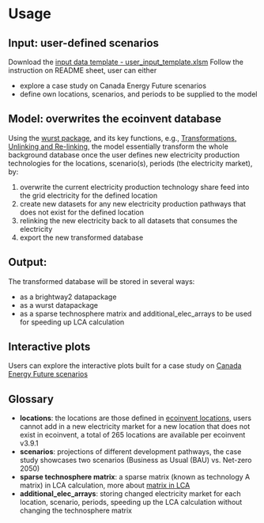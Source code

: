 # Usage

## Input: user-defined scenarios
Download the [input data template - user_input_template.xlsm](https://github.com/alexrob18/elec_lca/blob/main/data/user_input_template.xlsm) 
Follow the instruction on README sheet, user can either 
- explore a case study on Canada Energy Future scenarios
- define own locations, scenarios, and periods to be supplied to the model 

## Model: overwrites the ecoinvent database
Using the [wurst package](https://github.com/polca/wurst/tree/main/wurst), and its key functions, e.g., [Transformations, Unlinking and Re-linking](https://wurst.readthedocs.io/index.html), 
the model essentially transform the whole background database once the user defines new electricity production technologies for the locations, scenario(s), periods (the electricity market), by: 
1. overwrite the current electricity production technology share feed into the grid electricity for the defined location
2. create new datasets for any new electricity production pathways that does not exist for the defined location
3. relinking the new electricity back to all datasets that consumes the electricity
4. export the new transformed database


## Output: 
The transformed database will be stored in several ways: 
- as a brightway2 datapackage 
- as a wurst datapackage
- as a sparse technosphere matrix and additional_elec_arrays to be used for speeding up LCA calculation

## Interactive plots
Users can explore the interactive plots built for a case study on [Canada Energy Future scenarios](https://github.com/alexrob18/elec_lca) 


## Glossary
- <b>locations</b>: the locations are those defined in [ecoinvent locations](https://geography.ecoinvent.org/), users cannot add in a new electricity market for a new location that does not exist in ecoinvent, a total of 265 locations are available per ecoinvent v3.9.1
- <b>scenarios</b>: projections of different development pathways, the case study showcases two scenarios (Business as Usual (BAU) vs. Net-zero 2050) 
- <b>sparse technosphere matrix</b>:  a sparse matrix (known as technology A matrix) in LCA calculation, more about [matrix in LCA](https://github.com/Depart-de-Sentier/Spring-School-2024/blob/main/class-materials/brightway-basics/2%20-%20Building%20and%20using%20matrices%20in%20bw2calc.ipynb)
- <b>additional_elec_arrays</b>: storing changed electricity market for each location, scenario, periods, speeding up the LCA calculation without changing the technosphere matrix